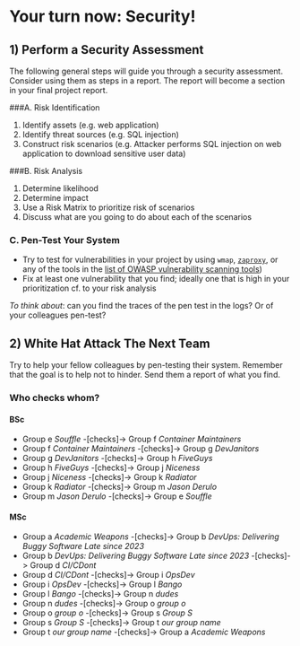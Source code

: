 # Your turn now: Security!


## 1) Perform a Security Assessment

The following general steps will guide you through a security assessment. Consider using them as steps in a report. The report will become a section in your final project report.

###A. Risk Identification

1. Identify assets (e.g. web application)
1. Identify threat sources (e.g. SQL injection)
1. Construct risk scenarios (e.g. Attacker performs SQL injection on web application to download sensitive user data)


###B. Risk Analysis

1. Determine likelihood
1. Determine impact
1. Use a Risk Matrix to prioritize risk of scenarios
1. Discuss what are you going to do about each of the scenarios


### C. Pen-Test Your System

- Try to test for vulnerabilities in your project by using `wmap`, [`zaproxy`](https://www.zaproxy.org/getting-started/), or any of the tools in the [list of OWASP vulnerability scanning tools](https://owasp.org/www-community/Vulnerability_Scanning_Tools))
- Fix at least one vulnerability that you find; ideally one that is high in your prioritization cf. to your risk analysis


*To think about*: can you find the traces of the pen test in the logs? Or of your colleagues pen-test?



## 2) White Hat Attack The Next Team

Try to help your fellow colleagues by pen-testing their system. Remember that the goal is to help not to hinder.  Send them a report of what you find.

### Who checks whom?

#### BSc

  * Group e _Souffle_  -[checks]-> Group f _Container Maintainers_
  * Group f _Container Maintainers_  -[checks]-> Group g _DevJanitors_
  * Group g _DevJanitors_  -[checks]-> Group h _FiveGuys_
  * Group h _FiveGuys_  -[checks]-> Group j _Niceness_
  * Group j _Niceness_  -[checks]-> Group k _Radiator_
  * Group k _Radiator_  -[checks]-> Group m _Jason Derulo_
  * Group m _Jason Derulo_  -[checks]-> Group e _Souffle_

#### MSc

  * Group a _Academic Weapons_ -[checks]-> Group b _DevUps: Delivering Buggy Software Late since 2023_
  * Group b _DevUps: Delivering Buggy Software Late since 2023_ -[checks]-> Group d _CI/CDont_
  * Group d _CI/CDont_ -[checks]-> Group i _OpsDev_
  * Group i _OpsDev_ -[checks]-> Group l _Bango_
  * Group l _Bango_ -[checks]-> Group n _dudes_
  * Group n _dudes_ -[checks]-> Group o _group o_
  * Group o _group o_ -[checks]-> Group s _Group S_
  * Group s _Group S_ -[checks]-> Group t _our group name_
  * Group t _our group name_ -[checks]-> Group a _Academic Weapons_
